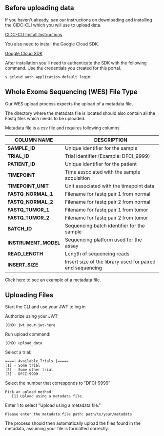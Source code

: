 ## Before uploading data
If you haven't already, see our instructions on downloading and installing the CIDC-CLI which you will use to upload data.

[CIDC-CLI Install Instructions](https://stagingportal.cimac-network.org/portal/cimac_biofx/cli-install)

You also need to install the Google Cloud SDK.

[Google Cloud SDK](https://cloud.google.com/sdk/install)

After installation you'll need to authenticate the SDK with the following command. Use the credentials you created for this portal.

~~~~
$ gcloud auth application-default login
~~~~

## Whole Exome Sequencing (WES) File Type

Our WES upload process expects the upload of a metadata file. 

The directory where the metadata file is located should also contain all the Fastq files which needs to be uploaded.

Metadata file is a csv file and requires following columns:

|COLUMN NAME|DESCRIPTION|
|-----------|-----------|
|**SAMPLE_ID**| Unique identifier for the sample|
|**TRIAL_ID**| Trial identifier (Example: DFCI_9999)|
|**PATIENT_ID**| Unique identifier for the patient|
|**TIMEPOINT**| Time associated with the sample acquisition|
|**TIMEPOINT_UNIT**| Unit associated with the timepoint data|
|**FASTQ_NORMAL_1**| Filename for fastq pair 1 from normal|
|**FASTQ_NORMAL_2**| Filename for fastq pair 2 from normal|
|**FASTQ_TUMOR_1**| Filename for fastq pair 1 from tumor| 
|**FASTQ_TUMOR_2**| Filename for fastq pair 2 from tumor|
|**BATCH_ID**| Sequencing batch identifier for the sample|
|**INSTRUMENT_MODEL**| Sequencing platform used for the assay|
|**READ_LENGTH**| Length of sequencing reads|
|**INSERT_SIZE**|Insert size of the library used for paired end sequencing|

Click [here](https://docs.google.com/spreadsheets/d/1ThQj_5xNXX4-e5_2kB0LT0jQDCwtnrXKng859oOWLLw) to see an example of a metadata file.

## Uploading Files

Start the CLI and use your JWT to log in

Authorize using your JWT:

~~~~
(CMD) jwt your-jwt-here
~~~~

Run upload command:

~~~~
(CMD) upload_data
~~~~

Select a trial:

~~~~
====| Available Trials |=====
[1] - Some trial
[2] - Some other trial
[3] - DFCI-9999
~~~~

Select the number that corresponds to "DFCI-9999"

~~~~
Pick an upload method:
   [1] Upload using a metadata file.
~~~~

Enter 1 to select "Upload using a metadata file."

~~~~
Please enter the metadata file path: path/to/your/metadata
~~~~

The process should then automatically upload the files found in the metadata, assuming your file is formatted correctly.



